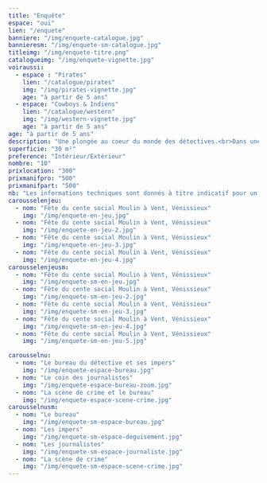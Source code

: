 ```yaml
---
title: "Enquête"
espace: "oui"
lien: "/enquete"
banniere: "/img/enquete-catalogue.jpg"
bannieresm: "/img/enquete-sm-catalogue.jpg"
titleimg: "/img/enquete-titre.png"
catalogueimg: "/img/enquete-vignette.jpg"
voiraussi:
  - espace : "Pirates"
    lien: "/catalogue/pirates"
    img: "/img/pirates-vignette.jpg"
    age: "à partir de 5 ans"
  - espace: "Cowboys & Indiens"
    lien: "/catalogue/western"
    img: "/img/western-vignette.jpg"
    age: "à partir de 5 ans"
age: "à partir de 5 ans"
description: "Une plongée au coeur du monde des détectives.<br>Dans une ambiance rétro, on mène l'enquête, loupe à la main et indices en poche pour trouver le coupable."
superficie: "30 m²"
preference: "Intérieur/Extérieur"
nombre: "10"
prixlocation: "300"
prixmanifpro: "500"
prixmanifpart: "500"
nb: "Les informations techniques sont donnés à titre indicatif pour un cadre ludique optimal. <br>Elles sont ajustables à la situation : pour une superficie limitée on préférera un nombre réduit d'enfants, plus d'enfants necessitera une plus grande superficie de jeu, etc."
carousselenjeu:
  - nom: "Fête du cente social Moulin à Vent, Vénissieux"
    img: "/img/enquete-en-jeu.jpg"
  - nom: "Fête du cente social Moulin à Vent, Vénissieux"
    img: "/img/enquete-en-jeu-2.jpg"
  - nom: "Fête du cente social Moulin à Vent, Vénissieux"
    img: "/img/enquete-en-jeu-3.jpg"
  - nom: "Fête du cente social Moulin à Vent, Vénissieux"
    img: "/img/enquete-en-jeu-4.jpg"
carousselenjeusm:
  - nom: "Fête du cente social Moulin à Vent, Vénissieux"
    img: "/img/enquete-sm-en-jeu.jpg"
  - nom: "Fête du cente social Moulin à Vent, Vénissieux"
    img: "/img/enquete-sm-en-jeu-2.jpg"
  - nom: "Fête du cente social Moulin à Vent, Vénissieux"
    img: "/img/enquete-sm-en-jeu-3.jpg"
  - nom: "Fête du cente social Moulin à Vent, Vénissieux"
    img: "/img/enquete-sm-en-jeu-4.jpg"
  - nom: "Fête du cente social Moulin à Vent, Vénissieux"
    img: "/img/enquete-sm-en-jeu-5.jpg"

carousselnu:
  - nom: "Le bureau du détective et ses impers"
    img: "/img/enquete-espace-bureau.jpg"
  - nom: "Le coin des journalistes"
    img: "/img/enquete-espace-bureau-zoom.jpg"
  - nom: "La scène de crime et le bureau"
    img: "/img/enquete-espace-scene-crime.jpg"
carousselnusm:
  - nom: "Le bureau"
    img: "/img/enquete-sm-espace-bureau.jpg"
  - nom: "Les impers"
    img: "/img/enquete-sm-espace-deguisement.jpg"
  - nom: "Les journalistes"
    img: "/img/enquete-sm-espace-journaliste.jpg"
  - nom: "La scène de crime"
    img: "/img/enquete-sm-espace-scene-crime.jpg"   
---
```

